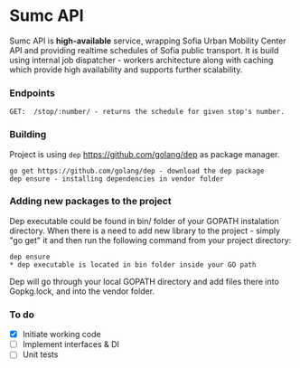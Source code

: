 # Sumc API
Sumc API is **high-available** service, wrapping Sofia Urban Mobility Center API and providing realtime schedules of Sofia public transport. It is build using internal job dispatcher - workers architecture along with caching which provide high availability and supports further scalability.
### Endpoints
```
GET:  /stop/:number/ - returns the schedule for given stop's number. 
```
### Building
Project is using ```dep``` https://github.com/golang/dep as package manager.
```
go get https://github.com/golang/dep - download the dep package
dep ensure - installing dependencies in vendor folder
```

### Adding new packages to the project
Dep executable could be found in bin/ folder of your GOPATH instalation directory.
When there is a need to add new library to the project - simply "go get" it and then run the following command from your project directory:
```
dep ensure
* dep executable is located in bin folder inside your GO path
```
Dep will go through your local GOPATH directory and add files there into Gopkg.lock, and into the vendor folder.

### To do
- [x] Initiate working code
- [ ] Implement interfaces & DI
- [ ] Unit tests
